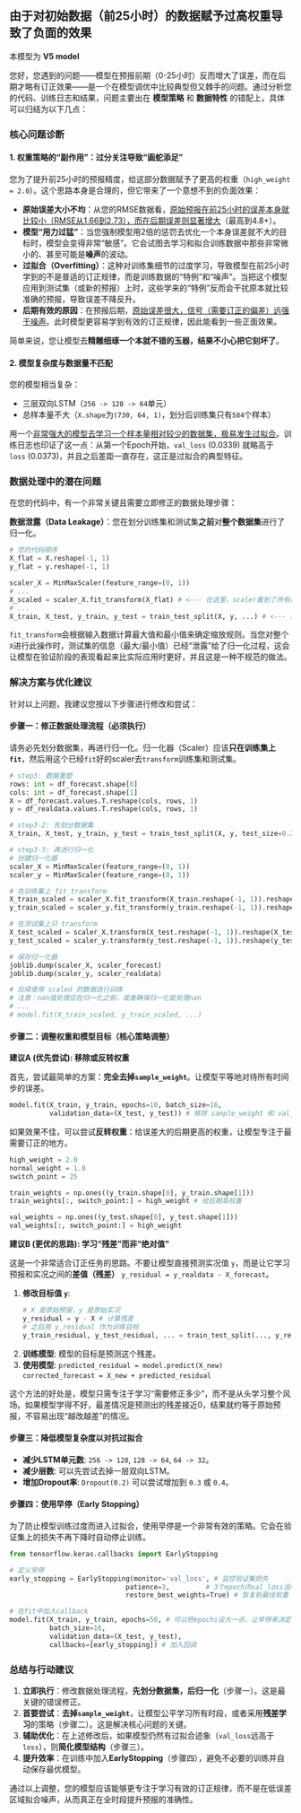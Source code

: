 ## 由于对初始数据（前25小时）的数据赋予过高权重导致了负面的效果

本模型为 **V5 model**

您好，您遇到的问题——模型在预报前期（0-25小时）反而增大了误差，而在后期才略有订正效果——是一个在模型调优中比较典型但又棘手的问题。通过分析您的代码、训练日志和结果，问题主要出在 **模型策略** 和 **数据特性** 的错配上，具体可以归结为以下几点：

### 核心问题诊断

#### 1. 权重策略的“副作用”：过分关注导致“画蛇添足”

您为了提升前25小时的预报精度，给这部分数据赋予了更高的权重（`high_weight = 2.0`）。这个思路本身是合理的，但它带来了一个意想不到的负面效果：

*   **原始误差大小不均**：从您的RMSE数据看，<u>原始预报在前25小时的误差本身就比较小（RMSE从1.66到2.73），而在后期误差则显著增大</u>（最高到4.8+）。
*   **模型“用力过猛”**：当您强制模型用2倍的惩罚去优化一个本身误差就不大的目标时，模型会变得非常“敏感”。它会试图去学习和拟合训练数据中那些非常微小的、甚至可能是**噪声**的波动。
*   **过拟合（Overfitting）**：这种对训练集细节的过度学习，导致模型在前25小时学到的不是普适的订正规律，而是训练数据的“特例”和“噪声”。当把这个模型应用到测试集（或新的预报）上时，这些学来的“特例”反而会干扰原本就比较准确的预报，导致误差不降反升。
*   **后期有效的原因**：在预报后期，<u>原始误差很大，信号（需要订正的偏差）远强于噪声</u>。此时模型更容易学到有效的订正规律，因此能看到一些正面效果。

简单来说，您让模型去**精雕细琢一个本就不错的玉器，结果不小心把它刻坏了**。

#### 2. 模型复杂度与数据量不匹配

您的模型相当复杂：
*   三层双向LSTM（`256 -> 128 -> 64`单元）
*   总样本量不大（`X.shape`为`(730, 64, 1)`，划分后训练集只有`584`个样本）

用一个<u>非常强大的模型去学习一个样本量相对较少的数据集，极易发生过拟合</u>。训练日志也印证了这一点：从第一个Epoch开始，`val_loss` (0.0339) 就略高于 `loss` (0.0373)，并且之后差距一直存在，这正是过拟合的典型特征。

### 数据处理中的潜在问题

在您的代码中，有一个非常关键且需要立即修正的数据处理步骤：

**数据泄露（Data Leakage）**：您在划分训练集和测试集**之前**对**整个数据集**进行了归一化。

```python
# 您的代码顺序
X_flat = X.reshape(-1, 1)
y_flat = y.reshape(-1, 1)

scaler_X = MinMaxScaler(feature_range=(0, 1))
# ...
X_scaled = scaler_X.fit_transform(X_flat) # <--- 在这里，scaler看到了所有数据
# ...
X_train, X_test, y_train, y_test = train_test_split(X, y, ...) # <--- 然后才划分
```

`fit_transform`会根据输入数据计算最大值和最小值来确定缩放规则。当您对整个`X`进行此操作时，测试集的信息（最大/最小值）已经“泄露”给了归一化过程，这会让模型在验证阶段的表现看起来比实际应用时更好，并且这是一种不规范的做法。

### 解决方案与优化建议

针对以上问题，我建议您按以下步骤进行修改和尝试：

#### 步骤一：修正数据处理流程（**必须执行**）

请务必先划分数据集，再进行归一化。归一化器（Scaler）应该**只在训练集上`fit`**，然后用这个已经`fit`好的scaler去`transform`训练集和测试集。

```python
# step3: 数据重塑
rows: int = df_forecast.shape[0]
cols: int = df_forecast.shape[1]
X = df_forecast.values.T.reshape(cols, rows, 1)
y = df_realdata.values.T.reshape(cols, rows, 1)

# step3-2: 先划分数据集
X_train, X_test, y_train, y_test = train_test_split(X, y, test_size=0.2, random_state=42)

# step3-3: 再进行归一化
# 创建归一化器
scaler_X = MinMaxScaler(feature_range=(0, 1))
scaler_y = MinMaxScaler(feature_range=(0, 1))

# 在训练集上 fit_transform
X_train_scaled = scaler_X.fit_transform(X_train.reshape(-1, 1)).reshape(X_train.shape)
y_train_scaled = scaler_y.fit_transform(y_train.reshape(-1, 1)).reshape(y_train.shape)

# 在测试集上只 transform
X_test_scaled = scaler_X.transform(X_test.reshape(-1, 1)).reshape(X_test.shape)
y_test_scaled = scaler_y.transform(y_test.reshape(-1, 1)).reshape(y_test.shape)

# 保存归一化器
joblib.dump(scaler_X, scaler_forecast)
joblib.dump(scaler_y, scaler_realdata)

# 后续使用 scaled 的数据进行训练
# 注意：nan值处理应在归一化之前，或者确保归一化能处理nan
# ...
# model.fit(X_train_scaled, y_train_scaled, ...)
```

#### 步骤二：调整权重和模型目标（核心策略调整）

**建议A (优先尝试): 移除或反转权重**

首先，尝试最简单的方案：**完全去掉`sample_weight`**。让模型平等地对待所有时间步的误差。

```python
model.fit(X_train, y_train, epochs=10, batch_size=16,
          validation_data=(X_test, y_test)) # 移除 sample_weight 和 val_weights
```
如果效果不佳，可以尝试**反转权重**：给误差大的后期更高的权重，让模型专注于最需要订正的地方。

```python
high_weight = 2.0
normal_weight = 1.0
switch_point = 25

train_weights = np.ones((y_train.shape[0], y_train.shape[1]))
train_weights[:, switch_point:] = high_weight # 给后期高权重

val_weights = np.ones((y_test.shape[0], y_test.shape[1]))
val_weights[:, switch_point:] = high_weight
```

**建议B (更优的思路): 学习“残差”而非“绝对值”**

这是一个非常适合订正任务的思路。不要让模型直接预测实况值 `y`，而是让它学习预报和实况之间的**差值（残差）** `y_residual = y_realdata - X_forecast`。

1.  **修改目标值 `y`**:
    ```python
    # X 是原始预报，y 是原始实况
    y_residual = y - X # 计算残差
    # 之后用 y_residual 作为训练目标
    y_train_residual, y_test_residual, ... = train_test_split(..., y_residual, ...)
    ```
2.  **训练模型**: 模型的目标是预测这个残差。
3.  **使用模型**:
    `predicted_residual = model.predict(X_new)`
    `corrected_forecast = X_new + predicted_residual`

这个方法的好处是，模型只需专注于学习“需要修正多少”，而不是从头学习整个风场。如果模型学得不好，最差情况是预测出的残差接近0，结果就约等于原始预报，不容易出现“越改越差”的情况。

#### 步骤三：降低模型复杂度以对抗过拟合

*   **减少LSTM单元数**: `256 -> 128`, `128 -> 64`, `64 -> 32`。
*   **减少层数**: 可以先尝试去掉一层双向LSTM。
*   **增加Dropout率**: `Dropout(0.2)` 可以尝试增加到 `0.3` 或 `0.4`。

#### 步骤四：使用早停（Early Stopping）

为了防止模型训练过度而进入过拟合，使用早停是一个非常有效的策略。它会在验证集上的损失不再下降时自动停止训练。

```python
from tensorflow.keras.callbacks import EarlyStopping

# 定义早停
early_stopping = EarlyStopping(monitor='val_loss', # 监控验证集损失
                             patience=3,         # 3个epoch内val_loss没改善就停止
                             restore_best_weights=True) # 恢复到最佳权重

# 在fit中加入callback
model.fit(X_train, y_train, epochs=50, # 可以把epochs设大一点，让早停来决定
          batch_size=16,
          validation_data=(X_test, y_test),
          callbacks=[early_stopping]) # 加入回调
```

### 总结与行动建议

1.  **立即执行**：修改数据处理流程，**先划分数据集，后归一化**（步骤一）。这是最关键的错误修正。
2.  **首要尝试**：**去掉`sample_weight`**，让模型公平学习所有时段，或者采用**残差学习**的策略（步骤二）。这是解决核心问题的关键。
3.  **辅助优化**：在上述修改后，如果模型仍然有过拟合迹象（`val_loss`远高于`loss`），则**简化模型结构**（步骤三）。
4.  **提升效率**：在训练中加入**EarlyStopping**（步骤四），避免不必要的训练并自动保存最优模型。

通过以上调整，您的模型应该能够更专注于学习有效的订正规律，而不是在低误差区域拟合噪声，从而真正在全时段提升预报的准确性。

